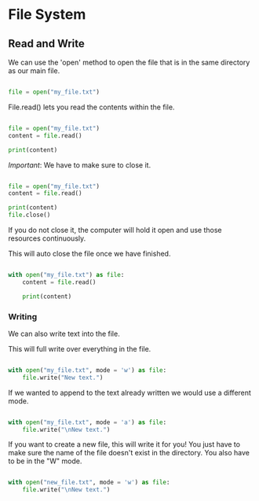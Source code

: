 # File System

## Read and Write

We can use the 'open' method to open the file that is in the same directory
as our main file.

```python

file = open("my_file.txt")

```

File.read() lets you read the contents within the file.

```python

file = open("my_file.txt")
content = file.read()

print(content)

```

_Important_: We have to make sure to close it.

```python

file = open("my_file.txt")
content = file.read()

print(content)
file.close()

```

If you do not close it, the computer will hold it open and use those resources
continuously.

This will auto close the file once we have finished.

```python

with open("my_file.txt") as file:
    content = file.read()

    print(content)

```

### Writing

We can also write text into the file.

This will full write over everything in the file.

```python

with open("my_file.txt", mode = 'w') as file:
    file.write("New text.")

```

If we wanted to append to the text already written we would use a different mode.

```python

with open("my_file.txt", mode = 'a') as file:
    file.write("\nNew text.")

```

If you want to create a new file, this will write it for you!
You just have to make sure the name of the file doesn't exist in the directory.
You also have to be in the "W" mode.

```python

with open("new_file.txt", mode = 'w') as file:
    file.write("\nNew text.")

```

